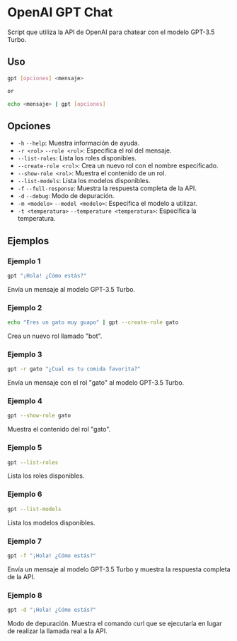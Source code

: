 # OpenAI GPT Chat

Script que utiliza la API de OpenAI para chatear con el modelo GPT-3.5 Turbo.

## Uso

```bash
gpt [opciones] <mensaje>

or

echo <mensaje> | gpt [opciones]
```

## Opciones

- `-h` `--help`: Muestra información de ayuda.
- `-r <rol>` `--role <rol>`: Especifica el rol del mensaje.
- `--list-roles`: Lista los roles disponibles.
- `--create-role <rol>`: Crea un nuevo rol con el nombre especificado.
- `--show-role <rol>`: Muestra el contenido de un rol.
- `--list-models`: Lista los modelos disponibles.
- `-f` `--full-response`: Muestra la respuesta completa de la API.
- `-d` `--debug`: Modo de depuración.
- `-m <modelo>` `--model <modelo>`: Especifica el modelo a utilizar.
- `-t <temperatura>` `--temperature <temperatura>`: Especifica la temperatura.

## Ejemplos

### Ejemplo 1

```bash
gpt "¡Hola! ¿Cómo estás?"
```

Envía un mensaje al modelo GPT-3.5 Turbo.

### Ejemplo 2

```bash
echo "Eres un gato muy guapo" | gpt --create-role gato
```

Crea un nuevo rol llamado "bot".

### Ejemplo 3

```bash
gpt -r gato "¿Cual es tu comida favorita?"
```

Envía un mensaje con el rol "gato" al modelo GPT-3.5 Turbo.

### Ejemplo 4

```bash
gpt --show-role gato
```

Muestra el contenido del rol "gato".

### Ejemplo 5

```bash
gpt --list-roles
```

Lista los roles disponibles.

### Ejemplo 6

```bash
gpt --list-models
```

Lista los modelos disponibles.

### Ejemplo 7

```bash
gpt -f "¡Hola! ¿Cómo estás?"
```

Envía un mensaje al modelo GPT-3.5 Turbo y muestra la respuesta completa de la API.

### Ejemplo 8

```bash
gpt -d "¡Hola! ¿Cómo estás?"
```

Modo de depuración. Muestra el comando curl que se ejecutaría en lugar de realizar la llamada real a la API.

